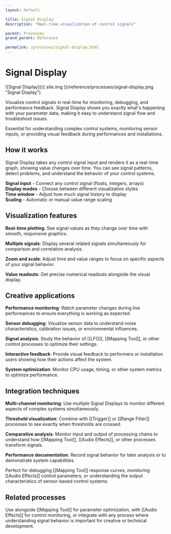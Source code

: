 ```yaml
---
layout: default

title: Signal Display
description: "Real-time visualization of control signals"

parent: Processes
grand_parent: Reference

permalink: /processes/signal-display.html
---
```

# Signal Display

![Signal Display]({{ site.img }}/reference/processes/signal-display.png "Signal Display")

Visualize control signals in real-time for monitoring, debugging, and performance feedback. Signal Display shows you exactly what's happening with your parameter data, making it easy to understand signal flow and troubleshoot issues.

Essential for understanding complex control systems, monitoring sensor inputs, or providing visual feedback during performances and installations.

## How it works

Signal Display takes any control signal input and renders it as a real-time graph, showing value changes over time. You can see signal patterns, detect problems, and understand the behavior of your control systems.

**Signal input** - Connect any control signal (floats, integers, arrays)  
**Display modes** - Choose between different visualization styles  
**Time window** - Adjust how much signal history to display  
**Scaling** - Automatic or manual value range scaling

## Visualization features

**Real-time plotting**: See signal values as they change over time with smooth, responsive graphics.

**Multiple signals**: Display several related signals simultaneously for comparison and correlation analysis.

**Zoom and scale**: Adjust time and value ranges to focus on specific aspects of your signal behavior.

**Value readouts**: Get precise numerical readouts alongside the visual display.

## Creative applications

**Performance monitoring**: Watch parameter changes during live performances to ensure everything is working as expected.

**Sensor debugging**: Visualize sensor data to understand noise characteristics, calibration issues, or environmental influences.

**Signal analysis**: Study the behavior of [[LFO]], [[Mapping Tool]], or other control processes to optimize their settings.

**Interactive feedback**: Provide visual feedback to performers or installation users showing how their actions affect the system.

**System optimization**: Monitor CPU usage, timing, or other system metrics to optimize performance.

## Integration techniques

**Multi-channel monitoring**: Use multiple Signal Displays to monitor different aspects of complex systems simultaneously.

**Threshold visualization**: Combine with [[Trigger]] or [[Range Filter]] processes to see exactly when thresholds are crossed.

**Comparative analysis**: Monitor input and output of processing chains to understand how [[Mapping Tool]], [[Audio Effects]], or other processes transform signals.

**Performance documentation**: Record signal behavior for later analysis or to demonstrate system capabilities.

Perfect for debugging [[Mapping Tool]] response curves, monitoring [[Audio Effects]] control parameters, or understanding the output characteristics of sensor-based control systems.

## Related processes

Use alongside [[Mapping Tool]] for parameter optimization, with [[Audio Effects]] for control monitoring, or integrate with any process where understanding signal behavior is important for creative or technical development.
